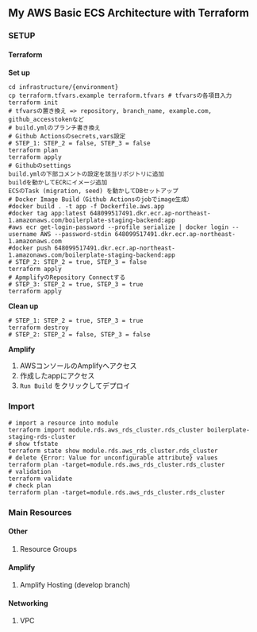 ## My AWS Basic ECS Architecture with Terraform

### SETUP

#### Terraform

**Set up**

```shell
cd infrastructure/{environment}
cp terraform.tfvars.example terraform.tfvars # tfvarsの各項目入力
terraform init
# tfvarsの置き換え => repository, branch_name, example.com, github_accesstokenなど
# build.ymlのブランチ書き換え
# Github Actionsのsecrets,vars設定
# STEP_1: STEP_2 = false, STEP_3 = false
terraform plan
terraform apply
# Githubのsettings
build.ymlの下部コメントの設定を該当リポジトリに追加
buildを動かしてECRにイメージ追加
ECSのTask (migration, seed) を動かしてDBセットアップ
# Docker Image Build（Github Actionsのjobでimage生成）
#docker build . -t app -f Dockerfile.aws.app
#docker tag app:latest 648099517491.dkr.ecr.ap-northeast-1.amazonaws.com/boilerplate-staging-backend:app
#aws ecr get-login-password --profile serialize | docker login --username AWS --password-stdin 648099517491.dkr.ecr.ap-northeast-1.amazonaws.com
#docker push 648099517491.dkr.ecr.ap-northeast-1.amazonaws.com/boilerplate-staging-backend:app
# STEP_2: STEP_2 = true, STEP_3 = false
terraform apply
# ApmplifyのRepository Connectする
# STEP_3: STEP_2 = true, STEP_3 = true
terraform apply
```

**Clean up**

```shell
# STEP_1: STEP_2 = true, STEP_3 = true
terraform destroy
# STEP_2: STEP_2 = false, STEP_3 = false
```

**Amplify**

1. AWSコンソールのAmplifyへアクセス
2. 作成したappにアクセス
3. `Run Build` をクリックしてデプロイ

### Import

```shell
# import a resource into module
terraform import module.rds.aws_rds_cluster.rds_cluster boilerplate-staging-rds-cluster
# show tfstate
terraform state show module.rds.aws_rds_cluster.rds_cluster
# delete {Error: Value for unconfigurable attribute} values
terraform plan -target=module.rds.aws_rds_cluster.rds_cluster
# validation
terraform validate
# check plan
terraform plan -target=module.rds.aws_rds_cluster.rds_cluster
```

### Main Resources

#### Other

1. Resource Groups

#### Amplify

1. Amplify Hosting (develop branch)

#### Networking

1. VPC

<!-- 2. Internet Gateway
3. 4 VPC endpoints
   (ecr_api, ecr_dkr, s3, ecs_awslogs)
4. 4 Subnets
   (public, private_container, private_db, private_endpoint)
5. 2 Route Tables
   (for public subnets, for private containers)
6. Security Group
   (for vpc_endpoints) -->
